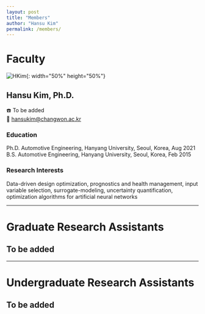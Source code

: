```yaml
---
layout: post
title: "Members"
author: "Hansu Kim"
permalink: /members/
---
```


# Faculty   
   
![HKim](https://user-images.githubusercontent.com/54526956/185015952-2b93fed0-d64c-4fe7-b2d5-03f732a21a7b.jpg){: width="50%" height="50%"}
      
## Hansu Kim, Ph.D.
☎️ To be added   
📧 [hansukim@changwon.ac.kr](mailto:hansukim@changwon.ac.kr)   
   
### Education   
Ph.D. Automotive Engineering, Hanyang University, Seoul, Korea, Aug 2021   
B.S. Automotive Engineering, Hanyang University, Seoul, Korea, Feb 2015   

### Research Interests   
Data-driven design optimization, prognostics and health management, input variable selection, surrogate-modeling, uncertainty quantification, optimization algorithms for artificial neural networks

***
   
# Graduate Research Assistants   
## To be added   
   
***
   
# Undergraduate Research Assistants   
## To be added   
